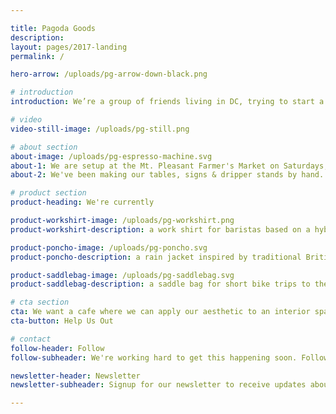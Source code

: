 ```yaml
---

title: Pagoda Goods
description:
layout: pages/2017-landing
permalink: /

hero-arrow: /uploads/pg-arrow-down-black.png

# introduction
introduction: We’re a group of friends living in DC, trying to start a cafe and collection of original goods & apparel

# video
video-still-image: /uploads/pg-still.png

# about section
about-image: /uploads/pg-espresso-machine.svg
about-1: We are setup at the Mt. Pleasant Farmer's Market on Saturdays, pulling shots on a 1948 Gaggia Gilda manual lever espresso machine that we restored.
about-2: We've been making our tables, signs & dripper stands by hand.

# product section
product-heading: We're currently

product-workshirt-image: /uploads/pg-workshirt.png
product-workshirt-description: a work shirt for baristas based on a hybrid Western dress shirt and Japanese summer top.

product-poncho-image: /uploads/pg-poncho.svg
product-poncho-description: a rain jacket inspired by traditional British cycling capes.

product-saddlebag-image: /uploads/pg-saddlebag.svg
product-saddlebag-description: a saddle bag for short bike trips to the corner store.

# cta section
cta: We want a cafe where we can apply our aesthetic to an interior space, focused on quality coffee, original goods and unique vibes.
cta-button: Help Us Out

# contact
follow-header: Follow
follow-subheader: We're working hard to get this happening soon. Follow us to see what's good

newsletter-header: Newsletter
newsletter-subheader: Signup for our newsletter to receive updates about our shop

---
```

